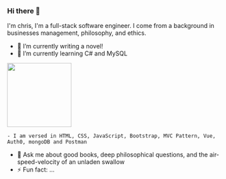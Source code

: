 ### Hi there 👋

<!--
**chris-hildebrandt/chris-hildebrandt** is a ✨ _special_ ✨ repository because its `README.md` (this file) appears on your GitHub profile. -->

I'm chris, I'm a full-stack software engineer. I come from a background in businesses management, philosophy, and ethics.

- 🔭 I’m currently writing a novel!
- 🌱 I’m currently learning C# and MySQL
<img src="https://user-images.githubusercontent.com/107886286/189499389-2d50e013-67a7-44fe-a931-657083a579ff.gif" height="150" width="auto"/>

    - I am versed in HTML, CSS, JavaScript, Bootstrap, MVC Pattern, Vue, Auth0, mongoDB and Postman
- 💬 Ask me about good books, deep philosophical questions, and the air-speed-velocity of an unladen swallow<!--and your mom!-->
- ⚡ Fun fact: ...

